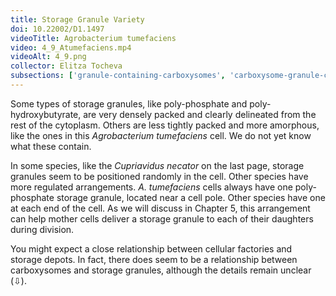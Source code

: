 ```yaml
---
title: Storage Granule Variety
doi: 10.22002/D1.1497
videoTitle: Agrobacterium tumefaciens
video: 4_9_Atumefaciens.mp4
videoAlt: 4_9.png
collector: Elitza Tocheva
subsections: ['granule-containing-carboxysomes', 'carboxysome-granule-connections']
---
```


Some types of storage granules, like poly-phosphate and poly-hydroxybutyrate, are very densely packed and clearly delineated from the rest of the cytoplasm. Others are less tightly packed and more amorphous, like the ones in this *Agrobacterium tumefaciens* cell. We do not yet know what these contain.

In some species, like the *Cupriavidus necator* on the last page, storage granules seem to be positioned randomly in the cell. Other species have more regulated arrangements. *A. tumefaciens* cells always have one poly-phosphate storage granule, located near a cell pole. Other species have one at each end of the cell. As we will discuss in Chapter 5, this arrangement can help mother cells deliver a storage granule to each of their daughters during division.

You might expect a close relationship between cellular factories and storage depots. In fact, there does seem to be a relationship between carboxysomes and storage granules, although the details remain unclear (⇩).

